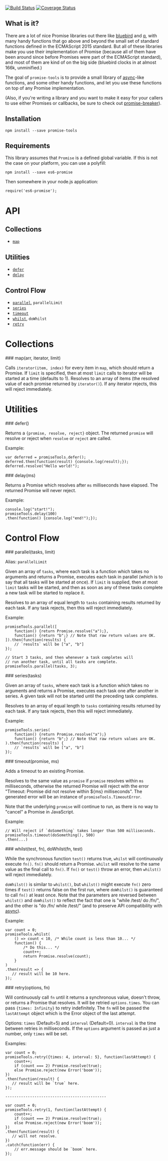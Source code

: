[![Build Status](https://travis-ci.org/benbria/node-promise-tools.svg?branch=master)](https://travis-ci.org/benbria/node-promise-tools)
[![Coverage Status](https://coveralls.io/repos/benbria/node-promise-tools/badge.svg?branch=master&service=github)](https://coveralls.io/github/benbria/node-promise-tools?branch=master)

## What is it?

There are a lot of nice Promise libraries out there like [bluebird](https://github.com/petkaantonov/bluebird) and
[q](https://github.com/kriskowal/q), with many handy functions that go above and beyond the small set of standard
functions defined in the ECMAScript 2015 standard. But all of these libraries make you use their implementation of
Promise (because all of them have been around since before Promises were part of the ECMAScript standard), and
most of them are kind of on the big side (bluebird clocks in at almost 166k, unminified.)

The goal of `promise-tools` is to provide a small library of [async](https://github.com/caolan/async)-like functions,
and some other handy functions, and let you use these functions on top of any Promise implementation.

(Also, if you're writing a library and you want to make it easy for your callers to use either Promises or callbacks,
be sure to check out [promise-breaker](https://github.com/jwalton/node-promise-breaker)).

## Installation

    npm install --save promise-tools

## Requirements

This library assumes that `Promise` is a defined global variable.  If this is not the case
on your platform, you can use a polyfill:

    npm install --save es6-promise

Then somewhere in your node.js application:

    require('es6-promise');

# API

## Collections

* [`map`](#map)

## Utilities

* [`defer`](#defer)
* [`delay`](#delay)

## Control Flow
* [`parallel`](#parallel), `parallelLimit`
* [`series`](#series)
* [`timeout`](#timeout)
* [`whilst`](#whilst), `doWhilst`
* [`retry`](#retry)

# Collections

<a name="map"/>
### map(arr, iterator, limit)

Calls `iterator(item, index)` for every item in `map`, which should return a Promise.  If `limit` is specified,
then at most `limit` calls to iterator will be started at a time (defaults to 1).  Resolves to an array of items (the
resolved value of each promise returned by `iterator()`).  If any iterator rejects, this will reject immediately.

# Utilities

<a name="defer"/>
### defer()

Returns a `{promise, resolve, reject}` object.  The returned `promise` will resolve or reject when `resolve` or
`reject` are called.

Example:

    var deferred = promiseTools.defer();
    deferred.then(function(result) {console.log(result);});
    deferred.resolve("Hello world!");


<a name="delay"/>
### delay(ms)

Returns a Promise which resolves after `ms` milliseconds have elapsed.  The returned Promise will never reject.

Example:

    console.log("start!");
    promiseTools.delay(100)
    .then(function() {console.log("end!");});




# Control Flow

<a name="parallel"/>
### parallel(tasks, limit)

Alias: `parallelLimit`

Given an array of `tasks`, where each task is a function which takes no arguments and returns a Promise, executes each
task in parallel (which is to say that all tasks will be started at once).  If `limit` is supplied, then at most `limit`
tasks will be started, and then as soon as any of these tasks complete a new task will be started to replace it.

Resolves to an array of equal length to `tasks` containing results returned by each task.  If any task rejects,
then this will reject immediately.

Example:

    promiseTools.parallel([
        function() {return Promise.resolve("a");},
        function() {return "b";} // Note that raw return values are OK.
    ]).then(function(results) {
        // `results` will be ["a", "b"]
    });

    // Start 3 tasks, and then whenever a task completes will
    // run another task, until all tasks are complete.
    promiseTools.parallel(tasks, 3);


<a name="series"/>
### series(tasks)

Given an array of `tasks`, where each task is a function which takes no arguments and returns a Promise, executes each
task one after another in series.  A given task will not be started until the preceding task completes.

Resolves to an array of equal length to `tasks` containing results returned by each task.  If any task rejects,
then this will reject immediately.

Example:

    promiseTools.series(
        function() {return Promise.resolve("a");}
        function() {return "b";} // Note that raw return values are OK.
    ).then(function(results) {
        // `results` will be ["a", "b"]
    });


<a name="timeout"/>
### timeout(promise, ms)

Adds a timeout to an existing Promise.

Resolves to the same value as `promise` if `promise` resolves within `ms` milliseconds, otherwise the returned
Promise will reject with the error "Timeout: Promise did not resolve within ${ms} milliseconds".  The generated error
will be an instance of `promiseTools.TimeoutError`.

Note that the underlying `promise` will continue to run, as there is no way to "cancel" a Promise in JavaScript.

Example:

    // Will reject if `doSomething` takes longer than 500 milliseconds.
    promiseTools.timeout(doSomething(), 500)
    .then(...)

<a name="whilst"/>
### whilst(test, fn), doWhilst(fn, test)

While the synchronous function `test()` returns true, `whilst` will continuously execute `fn()`.  `fn()` should return
a Promise.  `whilst` will resolve to the same value as the final call to `fn()`.  If `fn()` or `test()` throw an error,
then `whilst()` will reject immediately.

`doWhilst()` is similar to `whilst()`, but `whilst()` might execute `fn()` zero times if `test()` returns false on the
first run, where `doWhilst()` is guaranteed to call `fn()` at least once.  Note that the parameters are reversed
between `whilst()` and `doWhilst()` to reflect the fact that one is "while /test/ do /fn/", and the other is "do /fn/
while /test/" (and to preserve API compatibility with [async](https://github.com/caolan/async#whilst)).

Example:

    var count = 0;
    promiseTools.whilst(
        () => count < 10, /* While count is less than 10... */
        function() {
            /* Do this... */
            count++;
            return Promise.resolve(count);
        }
    )
    .then(result => {
       // result will be 10 here.
    });

<a name="retry"/>
### retry(options, fn)

Will continuously call `fn` until it returns a synchronous value, doesn't throw, or returns a Promise that resolves. It will be retried `options.times`. You can pass `{times: Infinity}` to retry indefinitely. The `fn` will be passed the `lastAttempt` object which is the Error object of the last attempt.

Options: `times` (Default=5) and `interval` (Default=0). `interval` is the time between retries in milliseconds. If the `options` argument is passed as just a number, only `times` will be set.

Examples:

    var count = 0;
    promiseTools.retry({times: 4, interval: 5}, function(lastAttempt) {
        count++;
        if (count === 2) Promise.resolve(true);
        else Promise.reject(new Error('boom'));
    })
    .then(function(result) {
       // result will be `true` here.
    });

    ---------------------------------------------

    var count = 0;
    promiseTools.retry(1, function(lastAttempt) {
        count++;
        if (count === 2) Promise.resolve(true);
        else Promise.reject(new Error('boom'));
    })
    .then(function(result) {
       // will not resolve.
    })
    .catch(function(err) {
        // err.message should be `boom` here.
    });
